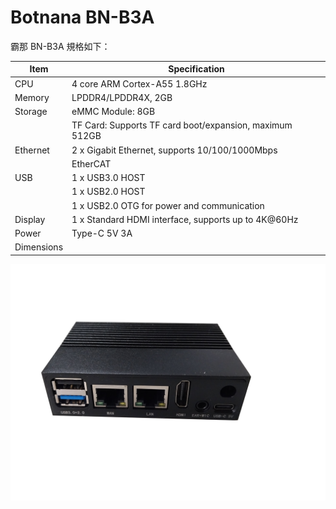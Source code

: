# Botnana BN-B3A

霸那 BN-B3A 規格如下：

| Item    | Specification    |
|--------|---------|
| CPU    | 4 core ARM Cortex-A55 1.8GHz |
| Memory | LPDDR4/LPDDR4X, 2GB |
| Storage | eMMC Module: 8GB |
|         | TF Card: Supports TF card boot/expansion, maximum 512GB 
| Ethernet | 2 x Gigabit Ethernet, supports 10/100/1000Mbps |
|          | EtherCAT |
| USB | 1 x USB3.0 HOST |
|     | 1 x USB2.0 HOST |
|     | 1 x USB2.0 OTG for power and communication |
| Display | 1 x Standard HDMI interface, supports up to 4K@60Hz |
| Power | Type-C 5V 3A |
| Dimensions | |


![](./figures/b3a.png)
